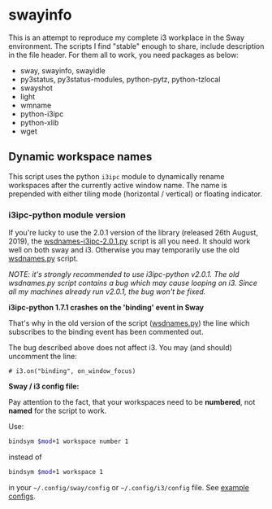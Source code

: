 # swayinfo
This is an attempt to reproduce my complete i3 workplace in the Sway environment. The scripts I find "stable" enough
to share, include description in the file header. For them all to work, you need packages as below:

- sway, swayinfo, swayidle
- py3status, py3status-modules, python-pytz, python-tzlocal
- swayshot
- light
- wmname
- python-i3ipc
- python-xlib
- wget

## Dynamic workspace names

This script uses the python `i3ipc` module to dynamically rename workspaces after the currently active window name. 
The name is prepended with either tiling mode (horizontal / vertical) or floating indicator.

### i3ipc-python module version

If you're lucky to use the 2.0.1 version of the library (released 26th August, 2019), 
the [wsdnames-i3ipc-2.0.1.py](https://github.com/nwg-piotr/swayinfo/blob/master/wsdnames-i3ipc-2.0.1.py) script
is all you need. It should work well on both sway and i3. Otherwise you may temporarily use the old 
[wsdnames.py](https://github.com/nwg-piotr/swayinfo/blob/master/wsdnames.py) script.

*NOTE: it's strongly recommended to use i3ipc-python v2.0.1. The old wsdnames.py script contains a bug which may cause
looping on i3. Since all my machines already run v2.0.1, the bug won't be fixed.*

**i3ipc-python 1.7.1 crashes on the 'binding' event in Sway**

That's why in the old version of the script ([wsdnames.py](https://github.com/nwg-piotr/swayinfo/blob/master/wsdnames.py)) 
the line which subscribes to the binding event has been commented out.

The bug described above does not affect i3. You may (and should) uncomment the line:

```
# i3.on("binding", on_window_focus)
```

**Sway / i3 config file:**

Pay attention to the fact, that your workspaces need to be **numbered**, not **named** for the script to work. 

Use:

```bash
bindsym $mod+1 workspace number 1
```

instead of 

```bash
bindsym $mod+1 workspace 1
```

in your `~/.config/sway/config` or `~/.config/i3/config` file. 
See [example configs](https://github.com/nwg-piotr/swayinfo/tree/master/config).